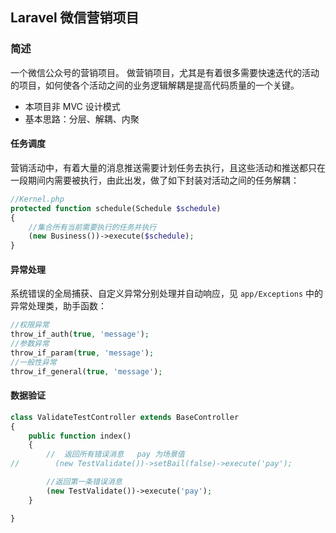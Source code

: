 <h2>Laravel 微信营销项目</h2>

### 简述
一个微信公众号的营销项目。
做营销项目，尤其是有着很多需要快速迭代的活动的项目，如何使各个活动之间的业务逻辑解耦是提高代码质量的一个关键。

- 本项目非 MVC 设计模式
- 基本思路：分层、解耦、内聚

#### 任务调度
营销活动中，有着大量的消息推送需要计划任务去执行，且这些活动和推送都只在一段期间内需要被执行，由此出发，做了如下封装对活动之间的任务解耦：
```php
//Kernel.php
protected function schedule(Schedule $schedule)
{
    //集合所有当前需要执行的任务并执行
    (new Business())->execute($schedule);
}
```

#### 异常处理

系统错误的全局捕获、自定义异常分别处理并自动响应，见 `app/Exceptions` 中的异常处理类，助手函数：
```php
//权限异常
throw_if_auth(true, 'message');
//参数异常
throw_if_param(true, 'message');
//一般性异常
throw_if_general(true, 'message');
```

#### 数据验证
```php
class ValidateTestController extends BaseController
{
    public function index()
    {
        //  返回所有错误消息   pay 为场景值
//        (new TestValidate())->setBail(false)->execute('pay');

        //返回第一条错误消息
        (new TestValidate())->execute('pay');
    }

}
```
